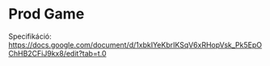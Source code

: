 # Prod Game
Specifikáció:
https://docs.google.com/document/d/1xbkIYeKbrIKSqV6xRHopVsk_Pk5EpOChHB2CFiJ9kx8/edit?tab=t.0
